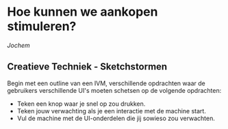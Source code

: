 # Hoe kunnen we aankopen stimuleren?
_Jochem_

## Creatieve Techniek - Sketchstormen

Begin met een outline van een IVM, verschillende opdrachten waar de gebruikers verschillende UI's moeten schetsen op de volgende opdrachten:

- Teken een knop waar je snel op zou drukken.
- Teken jouw verwachting als je een interactie met de machine start.
- Vul de machine met de UI-onderdelen die jij sowieso zou verwachten.
